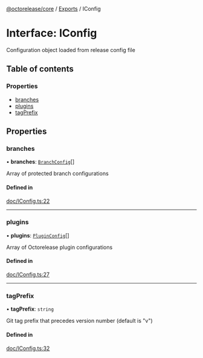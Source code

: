 [@octorelease/core](../README.md) / [Exports](../modules.md) / IConfig

# Interface: IConfig

Configuration object loaded from release config file

## Table of contents

### Properties

- [branches](IConfig.md#branches)
- [plugins](IConfig.md#plugins)
- [tagPrefix](IConfig.md#tagprefix)

## Properties

### branches

• **branches**: [`BranchConfig`](../modules.md#branchconfig)[]

Array of protected branch configurations

#### Defined in

[doc/IConfig.ts:22](https://github.com/t1m0thyj/octorelease/blob/efbfdf0/packages/core/src/doc/IConfig.ts#L22)

___

### plugins

• **plugins**: [`PluginConfig`](../modules.md#pluginconfig)[]

Array of Octorelease plugin configurations

#### Defined in

[doc/IConfig.ts:27](https://github.com/t1m0thyj/octorelease/blob/efbfdf0/packages/core/src/doc/IConfig.ts#L27)

___

### tagPrefix

• **tagPrefix**: `string`

Git tag prefix that precedes version number (default is "v")

#### Defined in

[doc/IConfig.ts:32](https://github.com/t1m0thyj/octorelease/blob/efbfdf0/packages/core/src/doc/IConfig.ts#L32)
